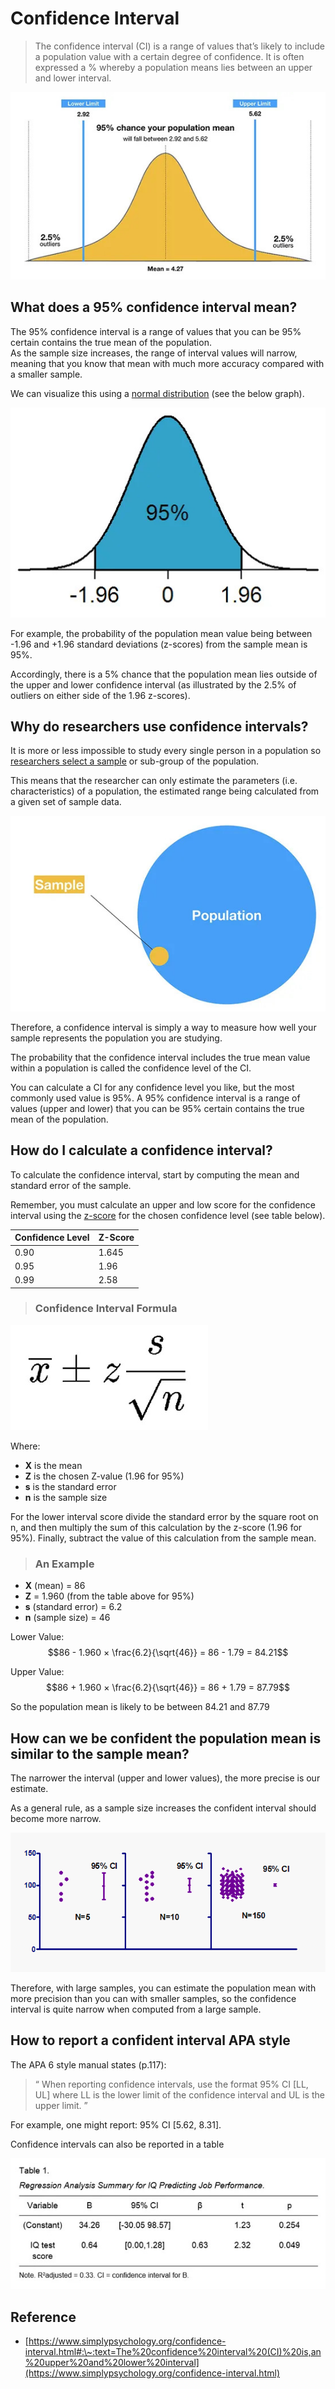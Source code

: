 # Confidence Interval

> The confidence interval (CI) is a range of values that’s likely to include a population value with a certain degree of confidence. It is often expressed a % whereby a population means lies between an upper and lower interval.

![img](<../.gitbook/assets/confidence-interval-1 (1).jpg>)

## What does a 95% confidence interval mean?

The 95% confidence interval is a range of values that you can be 95% certain contains the true mean of the population.\
As the sample size increases, the range of interval values will narrow, meaning that you know that mean with much more accuracy compared with a smaller sample.

We can visualize this using a [normal distribution](https://www.simplypsychology.org/normal-distribution.html) (see the below graph).

![standard normal distribution 1.96](<../.gitbook/assets/confidence-interval-2 (1).jpg>)

For example, the probability of the population mean value being between -1.96 and +1.96 standard deviations (z-scores) from the sample mean is 95%.

Accordingly, there is a 5% chance that the population mean lies outside of the upper and lower confidence interval (as illustrated by the 2.5% of outliers on either side of the 1.96 z-scores).

## Why do researchers use confidence intervals?

It is more or less impossible to study every single person in a population so [researchers select a sample](https://www.simplypsychology.org/sampling.html) or sub-group of the population.

This means that the researcher can only estimate the parameters (i.e. characteristics) of a population, the estimated range being calculated from a given set of sample data.

![sampling from a population](<../.gitbook/assets/confidence-interval-3 (1).jpg>)

Therefore, a confidence interval is simply a way to measure how well your sample represents the population you are studying.

The probability that the confidence interval includes the true mean value within a population is called the confidence level of the CI.

You can calculate a CI for any confidence level you like, but the most commonly used value is 95%. A 95% confidence interval is a range of values (upper and lower) that you can be 95% certain contains the true mean of the population.

## How do I calculate a confidence interval?

To calculate the confidence interval, start by computing the mean and standard error of the sample.

Remember, you must calculate an upper and low score for the confidence interval using the [z-score](https://www.simplypsychology.org/z-score.html) for the chosen confidence level (see table below).

| Confidence Level | Z-Score |
| ---------------- | ------- |
| 0.90             | 1.645   |
| 0.95             | 1.96    |
| 0.99             | 2.58    |

> ### Confidence Interval Formula

![confidence interval formula](<../.gitbook/assets/confidence-interval-4 (1).jpg>)

Where:

* **X** is the mean
* **Z** is the chosen Z-value (1.96 for 95%)
* **s** is the standard error
* **n** is the sample size

For the lower interval score divide the standard error by the square root on n, and then multiply the sum of this calculation by the z-score (1.96 for 95%). Finally, subtract the value of this calculation from the sample mean.

> ### An Example

* **X** (mean) = 86
* **Z** = 1.960 (from the table above for 95%)
* **s** (standard error) = 6.2
* **n** (sample size) = 46

Lower Value: $$86 - 1.960 × \frac{6.2}{\sqrt{46}} = 86 - 1.79 = 84.21$$

Upper Value: $$86 + 1.960 × \frac{6.2}{\sqrt{46}} = 86 + 1.79 = 87.79$$

So the population mean is likely to be between 84.21 and 87.79

## How can we be confident the population mean is similar to the sample mean?

The narrower the interval (upper and lower values), the more precise is our estimate.

As a general rule, as a sample size increases the confident interval should become more narrow.

![confidence interval graphs](<../.gitbook/assets/confidence-interval-5 (1).gif>)

Therefore, with large samples, you can estimate the population mean with more precision than you can with smaller samples, so the confidence interval is quite narrow when computed from a large sample.

## How to report a confident interval APA style

The APA 6 style manual states (p.117):

> “ When reporting confidence intervals, use the format 95% CI \[LL, UL] where LL is the lower limit of the confidence interval and UL is the upper limit. ”

For example, one might report: 95% CI \[5.62, 8.31].

Confidence intervals can also be reported in a table

![apa style table](<../.gitbook/assets/confidence-interval-6 (1).jpg>)

## Reference

* [https://www.simplypsychology.org/confidence-interval.html#:\~:text=The%20confidence%20interval%20(CI)%20is,an%20upper%20and%20lower%20interval](https://www.simplypsychology.org/confidence-interval.html)
